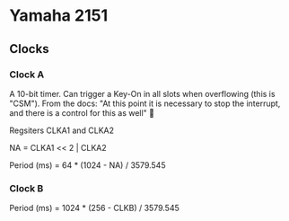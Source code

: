 # Yamaha 2151


## Clocks

### Clock A

A 10-bit timer. Can trigger a Key-On in all slots when overflowing (this is "CSM"). From the docs: "At this point it is necessary to stop the interrupt, and there is a control for this as well" 🧐

Regsiters CLKA1 and CLKA2

NA = CLKA1 << 2 | CLKA2

Period (ms) = 64 * (1024 - NA) / 3579.545

### Clock B

Period (ms) = 1024 * (256 - CLKB) / 3579.545

